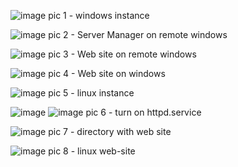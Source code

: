 ![image](https://github.com/LytvKhai/Labs/assets/145440852/39798c69-c0dc-41c7-941e-e3a8bb55c123)
pic 1 - windows instance

![image](https://github.com/LytvKhai/Labs/assets/145440852/b879870e-2430-4a2b-8c24-b4f44d3b4cee)
pic 2 - Server Manager on remote windows

![image](https://github.com/LytvKhai/Labs/assets/145440852/8d45f58f-d92d-402e-a2e4-c3802d0fb717)
pic 3 - Web site on remote windows

![image](https://github.com/LytvKhai/Labs/assets/145440852/d05cbc10-a8cc-4741-94f0-ddb234063d42)
pic 4 - Web site on windows

![image](https://github.com/LytvKhai/Labs/assets/145440852/bef8b10b-5077-4cef-8928-faf433fff628)
pic 5 - linux instance

![image](https://github.com/LytvKhai/Labs/assets/145440852/63ff95ef-c29b-4408-a4ed-78be94ee0486)
![image](https://github.com/LytvKhai/Labs/assets/145440852/2f3abb5f-5d64-4379-a0b5-1f82901ea21a)
pic 6 - turn on httpd.service

![image](https://github.com/LytvKhai/Labs/assets/145440852/05e800cf-9c51-4786-9752-8ecbbccf5a70)
pic 7 - directory with web site

![image](https://github.com/LytvKhai/Labs/assets/145440852/3add870f-6735-429c-a00b-22974d03aa3d)
pic 8 - linux web-site
